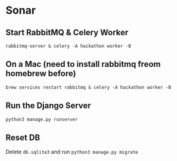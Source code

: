 # Sonar

## Start RabbitMQ & Celery Worker
```
rabbitmq-server & celery -A hackathon worker -B
```

## On a Mac (need to install rabbitmq freom homebrew before)
```
brew services restart rabbitmq & celery -A hackathon worker -B
```

## Run the Django Server
```
python3 manage.py runserver
```

## Reset DB
Delete `db.sqlite3` and run `python3 manage.py migrate`